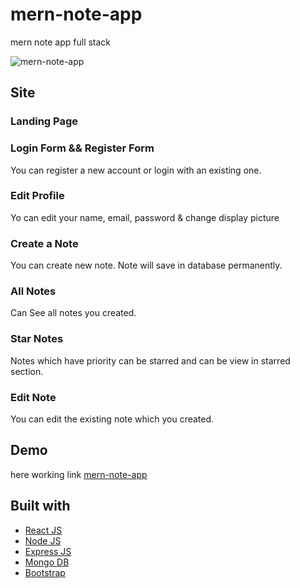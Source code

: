 # mern-note-app
mern note app full stack

![mern-note-app](https://user-images.githubusercontent.com/36187257/210137759-8a91102a-7efe-4af0-a335-99be1b6b8761.gif)

## Site

### Landing Page

### Login Form && Register Form
You can register a new account or login with an existing one.


### Edit Profile
Yo can edit your name, email, password & change display picture

### Create a Note
You can create new note. Note will save in database permanently.

### All Notes
Can See all notes you created.

### Star Notes
Notes which have priority can be starred and can be view in starred section.

### Edit Note
You can edit the existing note which you created.

## Demo
here working link [mern-note-app](https://mern-note-app-vnhl.onrender.com/mynotes)

## Built with 

- [React JS](https://reactjs.org/)
- [Node JS](https://nodejs.org/) 
- [Express JS](https://expressjs.com/)
- [Mongo DB](https://www.mongodb.com/)
- [Bootstrap](http://getbootstrap.com/)
